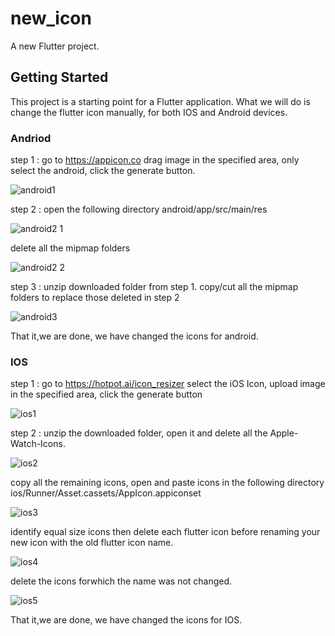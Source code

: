 # new_icon

A new Flutter project.

## Getting Started

This project is a starting point for a Flutter application. What we will do is change the flutter icon manually, for both IOS and Android devices.

### Andriod

step 1 :
go to https://appicon.co drag image in the specified area, only select the android, click the generate button.

![android1](https://user-images.githubusercontent.com/68849219/95855324-7b30a200-0d58-11eb-9c68-936ccbd8ff3f.png)

step 2 :
open the following directory android/app/src/main/res

![android2 1](https://user-images.githubusercontent.com/68849219/95856203-f0e93d80-0d59-11eb-8ba4-353d23abbb42.png)

delete all the mipmap folders

![android2 2](https://user-images.githubusercontent.com/68849219/95856460-59d0b580-0d5a-11eb-8270-15a9ff17e9d3.png)

step 3 :
unzip downloaded folder from step 1. 
copy/cut all the mipmap folders to replace those deleted in step 2

![android3](https://user-images.githubusercontent.com/68849219/95857006-39edc180-0d5b-11eb-875c-00ece0fb2bef.png)

That it,we are done, we have changed the icons for android.


### IOS

step 1 : 
go to https://hotpot.ai/icon_resizer select the iOS Icon, upload image in the specified area, click the generate button

![ios1](https://user-images.githubusercontent.com/68849219/95858044-c351c380-0d5c-11eb-85e1-1feb78f2f101.png)

step 2 :
unzip the downloaded folder, open it and delete all the Apple-Watch-Icons.

![ios2](https://user-images.githubusercontent.com/68849219/95858123-dfedfb80-0d5c-11eb-9889-40a4d5f96e63.png)
 
copy all the remaining icons, open and paste icons in the following directory ios/Runner/Asset.cassets/AppIcon.appiconset

![ios3](https://user-images.githubusercontent.com/68849219/95858184-f85e1600-0d5c-11eb-95aa-d3866b54bddd.png)

identify equal size icons then delete each flutter icon before renaming your new icon with the old flutter icon name. 

![ios4](https://user-images.githubusercontent.com/68849219/95858220-09a72280-0d5d-11eb-8665-4d1c08e635e0.png)

delete the icons forwhich the name was not changed.

![ios5](https://user-images.githubusercontent.com/68849219/95858257-188dd500-0d5d-11eb-937f-9a4ec97b88ca.png)

That it,we are done, we have changed the icons for IOS.
